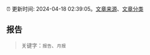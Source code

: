 :alarm_clock: 更新时间: 2024-04-18 02:39:05。[文章来源](/README.md)、[文章分类](/TAGS.md)

## 报告


> 关键字：`报告`、`月报`



